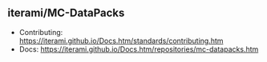 iterami/MC-DataPacks
--------------------

* Contributing: https://iterami.github.io/Docs.htm/standards/contributing.htm
* Docs: https://iterami.github.io/Docs.htm/repositories/mc-datapacks.htm
